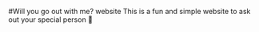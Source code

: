 #Will you go out with me? website
This is a fun and simple website to ask out your special person 🤭
